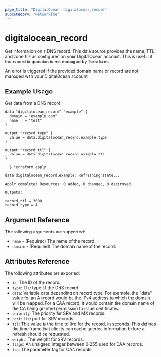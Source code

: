 ```yaml
---
page_title: "DigitalOcean: digitalocean_record"
subcategory: "Networking"
---
```


# digitalocean_record

Get information on a DNS record. This data source provides the name, TTL, and zone
file as configured on your DigitalOcean account. This is useful if the record
in question is not managed by Terraform.

An error is triggered if the provided domain name or record are not managed with
your DigitalOcean account.

## Example Usage

Get data from a DNS record:

```hcl
data "digitalocean_record" "example" {
  domain = "example.com"
  name   = "test"
}

output "record_type" {
  value = data.digitalocean_record.example.type
}

output "record_ttl" {
  value = data.digitalocean_record.example.ttl
}
```

```
  $ terraform apply

data.digitalocean_record.example: Refreshing state...

Apply complete! Resources: 0 added, 0 changed, 0 destroyed.

Outputs:

record_ttl = 3600
record_type = A
```

## Argument Reference

The following arguments are supported:

* `name` - (Required) The name of the record.
* `domain` - (Required) The domain name of the record.

## Attributes Reference

The following attributes are exported:

* `id`: The ID of the record.
* `type`:	The type of the DNS record.
* `data`:	Variable data depending on record type. For example, the "data" value for an A record would be the IPv4 address to which the domain will be mapped. For a CAA record, it would contain the domain name of the CA being granted permission to issue certificates.
* `priority`:	The priority for SRV and MX records.
* `port`:	The port for SRV records.
* `ttl`: This value is the time to live for the record, in seconds. This defines the time frame that clients can cache queried information before a refresh should be requested.
* `weight`:	The weight for SRV records.
* `flags`: An unsigned integer between 0-255 used for CAA records.
* `tag`: The parameter tag for CAA records.
